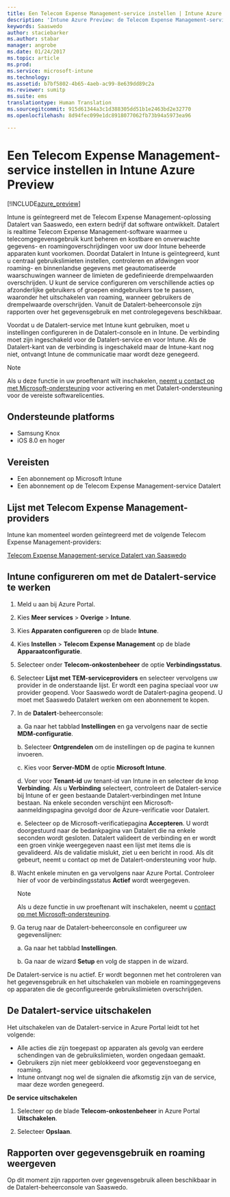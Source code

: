 ```yaml
---
title: Een Telecom Expense Management-service instellen | Intune Azure Preview | | Microsoft Docs
description: 'Intune Azure Preview: de Telecom Expense Management-service van Saaswedo configureren voor integratie met Intune.'
keywords: Saaswedo
author: staciebarker
ms.author: stabar
manager: angrobe
ms.date: 01/24/2017
ms.topic: article
ms.prod: 
ms.service: microsoft-intune
ms.technology: 
ms.assetid: b7bf5802-4b65-4aeb-ac99-8e639dd89c2a
ms.reviewer: sumitp
ms.suite: ems
translationtype: Human Translation
ms.sourcegitcommit: 915d61344a3c1d388305dd51b1e2463bd2e32770
ms.openlocfilehash: 8d94fec099e1dc8918077062fb73b94a5973ea96

---
```


# <a name="set-up-a-telecom-expense-management-service-in-intune-azure-preview"></a>Een Telecom Expense Management-service instellen in Intune Azure Preview
[!INCLUDE[azure_preview](../includes/azure_preview.md)]

Intune is geïntegreerd met de Telecom Expense Management-oplossing Datalert van Saaswedo, een extern bedrijf dat software ontwikkelt. Datalert is realtime Telecom Expense Management-software waarmee u telecomgegevensgebruik kunt beheren en kostbare en onverwachte gegevens- en roamingoverschrijdingen voor uw door Intune beheerde apparaten kunt voorkomen. Doordat Datalert in Intune is geïntegreerd, kunt u centraal gebruikslimieten instellen, controleren en afdwingen voor roaming- en binnenlandse gegevens met geautomatiseerde waarschuwingen wanneer de limieten de gedefinieerde drempelwaarden overschrijden. U kunt de service configureren om verschillende acties op afzonderlijke gebruikers of groepen eindgebruikers toe te passen, waaronder het uitschakelen van roaming, wanneer gebruikers de drempelwaarde overschrijden. Vanuit de Datalert-beheerconsole zijn rapporten over het gegevensgebruik en met controlegegevens beschikbaar.

Voordat u de Datalert-service met Intune kunt gebruiken, moet u instellingen configureren in de Datalert-console en in Intune. De verbinding moet zijn ingeschakeld voor de Datalert-service en voor Intune. Als de Datalert-kant van de verbinding is ingeschakeld maar de Intune-kant nog niet, ontvangt Intune de communicatie maar wordt deze genegeerd.

>[!NOTE]
>Als u deze functie in uw proeftenant wilt inschakelen, [neemt u contact op met Microsoft-ondersteuning](https://docs.microsoft.com/intune/troubleshoot/how-to-get-support-for-microsoft-intune) voor activering en met Datalert-ondersteuning voor de vereiste softwarelicenties.

## <a name="supported-platforms"></a>Ondersteunde platforms

- Samsung Knox
- iOS 8.0 en hoger

## <a name="prerequisites"></a>Vereisten

- Een abonnement op Microsoft Intune
- Een abonnement op de Telecom Expense Management-service Datalert

## <a name="list-of-telecom-expense-management-providers"></a>Lijst met Telecom Expense Management-providers

Intune kan momenteel worden geïntegreerd met de volgende Telecom Expense Management-providers:

[Telecom Expense Management-service Datalert van Saaswedo](http://www.datalert.biz/)

## <a name="configure-intune-to-work-with-the-datalert-service"></a>Intune configureren om met de Datalert-service te werken

 

1. Meld u aan bij Azure Portal.
2. Kies **Meer services** > **Overige** > **Intune**.
3. Kies **Apparaten configureren** op de blade **Intune**.
2. Kies **Instellen** > **Telecom Expense Management** op de blade **Apparaatconfiguratie**.
2. Selecteer onder **Telecom-onkostenbeheer** de optie **Verbindingsstatus**.

3. Selecteer **Lijst met TEM-serviceproviders** en selecteer vervolgens uw provider in de onderstaande lijst. Er wordt een pagina speciaal voor uw provider geopend. Voor Saaswedo wordt de Datalert-pagina geopend. U moet met Saaswedo Datalert werken om een abonnement te kopen.

4. In de **Datalert**-beheerconsole:

    a. Ga naar het tabblad **Instellingen** en ga vervolgens naar de sectie **MDM-configuratie**.

    b. Selecteer **Ontgrendelen** om de instellingen op de pagina te kunnen invoeren.

    c. Kies voor **Server-MDM** de optie **Microsoft Intune**.

    d. Voer voor **Tenant-id** uw tenant-id van Intune in en selecteer de knop **Verbinding**. Als u **Verbinding** selecteert, controleert de Datalert-service bij Intune of er geen bestaande Datalert-verbindingen met Intune bestaan. Na enkele seconden verschijnt een Microsoft-aanmeldingspagina gevolgd door de Azure-verificatie voor Datalert.

    e. Selecteer op de Microsoft-verificatiepagina **Accepteren**. U wordt doorgestuurd naar de bedankpagina van Datalert die na enkele seconden wordt gesloten. Datalert valideert de verbinding en er wordt een groen vinkje weergegeven naast een lijst met items die is gevalideerd. Als de validatie mislukt, ziet u een bericht in rood. Als dit gebeurt, neemt u contact op met de Datalert-ondersteuning voor hulp.

5. Wacht enkele minuten en ga vervolgens naar Azure Portal. Controleer hier of voor de verbindingsstatus **Actief** wordt weergegeven. 

    >[!NOTE]
    >Als u deze functie in uw proeftenant wilt inschakelen, neemt u [contact op met Microsoft-ondersteuning](https://docs.microsoft.com/intune/troubleshoot/how-to-get-support-for-microsoft-intune).

6. Ga terug naar de Datalert-beheerconsole en configureer uw gegevenslijnen:

    a. Ga naar het tabblad **Instellingen**.

    b. Ga naar de wizard **Setup** en volg de stappen in de wizard.



De Datalert-service is nu actief. Er wordt begonnen met het controleren van het gegevensgebruik en het uitschakelen van mobiele en roaminggegevens op apparaten die de geconfigureerde gebruikslimieten overschrijden.

## <a name="turning-off-the-datalert-service"></a>De Datalert-service uitschakelen

Het uitschakelen van de Datalert-service in Azure Portal leidt tot het volgende:

- Alle acties die zijn toegepast op apparaten als gevolg van eerdere schendingen van de gebruikslimieten, worden ongedaan gemaakt.
- Gebruikers zijn niet meer geblokkeerd voor gegevenstoegang en roaming.
- Intune ontvangt nog wel de signalen die afkomstig zijn van de service, maar deze worden genegeerd.

**De service uitschakelen**

1. Selecteer op de blade **Telecom-onkostenbeheer** in Azure Portal **Uitschakelen**.

2. Selecteer **Opslaan**.

## <a name="viewing-data-usage-and-roaming-reports"></a>Rapporten over gegevensgebruik en roaming weergeven

Op dit moment zijn rapporten over gegevensgebruik alleen beschikbaar in de Datalert-beheerconsole van Saaswedo.



<!--HONumber=Feb17_HO2-->


